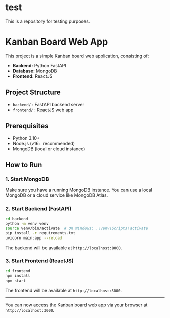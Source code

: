 # test
This is a repository for testing purposes.

# Kanban Board Web App

This project is a simple Kanban board web application, consisting of:

- **Backend:** Python FastAPI
- **Database:** MongoDB
- **Frontend:** ReactJS

## Project Structure
- `backend/` : FastAPI backend server
- `frontend/` : ReactJS web app

## Prerequisites
- Python 3.10+
- Node.js (v16+ recommended)
- MongoDB (local or cloud instance)

## How to Run

### 1. Start MongoDB
Make sure you have a running MongoDB instance. You can use a local MongoDB or a cloud service like MongoDB Atlas.

### 2. Start Backend (FastAPI)
```bash
cd backend
python -m venv venv
source venv/bin/activate  # On Windows: .\venv\Scripts\activate
pip install -r requirements.txt
uvicorn main:app --reload
```
The backend will be available at `http://localhost:8000`.

### 3. Start Frontend (ReactJS)
```bash
cd frontend
npm install
npm start
```
The frontend will be available at `http://localhost:3000`.

---

You can now access the Kanban board web app via your browser at `http://localhost:3000`.
